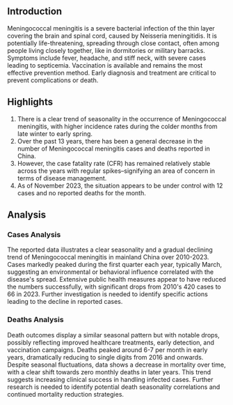 ## Introduction

Meningococcal meningitis is a severe bacterial infection of the thin layer covering the brain and spinal cord, caused by Neisseria meningitidis. It is potentially life-threatening, spreading through close contact, often among people living closely together, like in dormitories or military barracks. Symptoms include fever, headache, and stiff neck, with severe cases leading to septicemia. Vaccination is available and remains the most effective prevention method. Early diagnosis and treatment are critical to prevent complications or death.

## Highlights

1. There is a clear trend of seasonality in the occurrence of Meningococcal meningitis, with higher incidence rates during the colder months from late winter to early spring. <br/>
2. Over the past 13 years, there has been a general decrease in the number of Meningococcal meningitis cases and deaths reported in China. <br/>
3. However, the case fatality rate (CFR) has remained relatively stable across the years with regular spikes–signifying an area of concern in terms of disease management. <br/>
4. As of November 2023, the situation appears to be under control with 12 cases and no reported deaths for the month.

## Analysis

### Cases Analysis
The reported data illustrates a clear seasonality and a gradual declining trend of Meningococcal meningitis in mainland China over 2010-2023. Cases markedly peaked during the first quarter each year, typically March, suggesting an environmental or behavioral influence correlated with the disease's spread. Extensive public health measures appear to have reduced the numbers successfully, with significant drops from 2010's 420 cases to 66 in 2023. Further investigation is needed to identify specific actions leading to the decline in reported cases.

### Deaths Analysis
Death outcomes display a similar seasonal pattern but with notable drops, possibly reflecting improved healthcare treatments, early detection, and vaccination campaigns. Deaths peaked around 6-7 per month in early years, dramatically reducing to single digits from 2016 and onwards. Despite seasonal fluctuations, data shows a decrease in mortality over time, with a clear shift towards zero monthly deaths in later years. This trend suggests increasing clinical success in handling infected cases. Further research is needed to identify potential death seasonality correlations and continued mortality reduction strategies.
